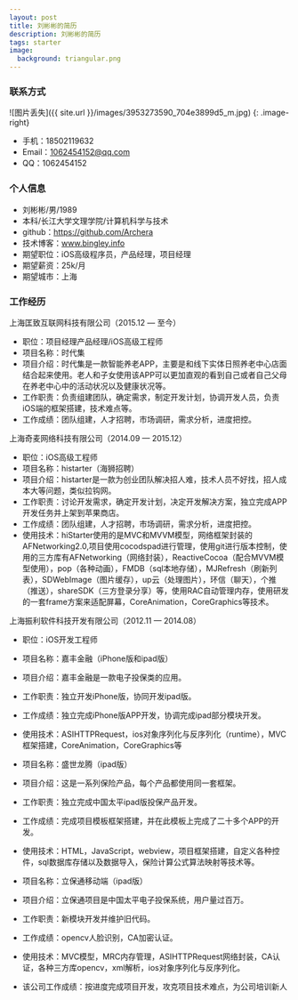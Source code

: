 ```yaml
---
layout: post
title: 刘彬彬的简历
description: 刘彬彬的简历
tags: starter
image:
  background: triangular.png
---
```

### 联系方式

![图片丢失]({{ site.url }}/images/3953273590_704e3899d5_m.jpg)
{: .image-right}

- 手机：18502119632
- Email：1062454152@qq.com
- QQ：1062454152  

### 个人信息

- 刘彬彬/男/1989
- 本科/长江大学文理学院/计算机科学与技术
- github：https://github.com/Archera
- 技术博客：www.bingley.info
- 期望职位：iOS高级程序员，产品经理，项目经理
- 期望薪资：25k/月
- 期望城市：上海

### 工作经历

上海匡致互联网科技有限公司（2015.12 — 至今）

- 职位：项目经理产品经理/iOS高级工程师
- 项目名称：时代集
- 项目介绍：时代集是一款智能养老APP，主要是和线下实体日照养老中心店面结合起来使用。老人和子女使用该APP可以更加直观的看到自己或者自己父母在养老中心中的活动状况以及健康状况等。
- 工作职责：负责组建团队，确定需求，制定开发计划，协调开发人员，负责iOS端的框架搭建，技术难点等。
- 工作成绩：团队组建，人才招聘，市场调研，需求分析，进度把控。

上海奇麦网络科技有限公司（2014.09 — 2015.12）

- 职位：iOS高级工程师
- 项目名称：histarter（海狮招聘）
- 项目介绍：histarter是一款为创业团队解决招人难，技术人员不好找，招人成本大等问题，类似拉钩网。
- 工作职责：讨论开发需求，确定开发计划，决定开发解决方案，独立完成APP开发任务并上架到苹果商店。
- 工作成绩：团队组建，人才招聘，市场调研，需求分析，进度把控。
- 使用技术：hiStarter使用的是MVC和MVVM模型，网络框架封装的AFNetworking2.0,项目使用cocodspad进行管理，使用git进行版本控制，使用的三方库有AFNetworking（网络封装），ReactiveCocoa（配合MVVM模型使用），pop（各种动画），FMDB（sql本地存储），MJRefresh（刷新列表），SDWebImage（图片缓存），up云（处理图片），环信（聊天），个推（推送），shareSDK（三方登录分享）等，使用RAC自动管理内存，使用研发的一套frame方案来适配屏幕，CoreAnimation，CoreGraphics等技术。

上海振利软件科技开发有限公司（2012.11 — 2014.08）

- 职位：iOS开发工程师
- 项目名称：嘉丰金融（iPhone版和ipad版）
- 项目介绍：嘉丰金融是一款电子投保类的应用。
- 工作职责：独立开发iPhone版，协同开发ipad版。
- 工作成绩：独立完成iPhone版APP开发，协调完成ipad部分模块开发。
- 使用技术：ASIHTTPRequest，ios对象序列化与反序列化（runtime），MVC框架搭建，CoreAnimation，CoreGraphics等

- 项目名称：盛世龙腾（ipad版）
- 项目介绍：这是一系列保险产品，每个产品都使用同一套框架。
- 工作职责：独立完成中国太平ipad版投保产品开发。
- 工作成绩：完成项目模板框架搭建，并在此模板上完成了二十多个APP的开发。
- 使用技术：HTML，JavaScript，webview，项目框架搭建，自定义各种控件，sql数据库存储以及数据导入，保险计算公式算法映射等技术等。

- 项目名称：立保通移动端（ipad版）
- 项目介绍：立保通项目是中国太平电子投保系统，用户量过百万。
- 工作职责：新模块开发并维护旧代码。
- 工作成绩：opencv人脸识别，CA加密认证。
- 使用技术：MVC模型，MRC内存管理，ASIHTTPRequest网络封装，CA认证，各种三方库opencv，xml解析，ios对象序列化与反序列化。

- 该公司工作成绩：按进度完成项目开发，攻克项目技术难点，为公司培训新人
